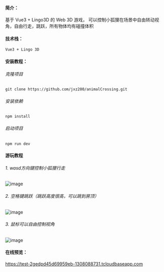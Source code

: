 #### 简介：

基于 Vue3 + Lingo3D 的 Web 3D 游戏， 可以控制小狐狸在场景中自由转动视角，自由行走，跳跃，所有物体均有碰撞体积

#### 技术栈：

`Vue3 + Lingo 3D`

#### 安装教程：

###### 克隆项目

`git clone https://github.com/jxz200/animalCrossing.git`

###### 安装依赖

`npm install`

###### 启动项目

`npm run dev`

#### 游玩教程

###### 1. wasd方向键控制小狐狸行走
![image](https://user-images.githubusercontent.com/63916635/227411400-bde72804-7f2d-4ce7-a9ad-c7050dcf4ea2.png)

###### 2. 空格键跳跃（跳跃高度很高，可以跳到房顶）
![image](https://user-images.githubusercontent.com/63916635/227411087-a5c1e580-afb2-497d-9f05-7ccc94647eff.png)

###### 3. 鼠标可以自由控制视角
![image](https://user-images.githubusercontent.com/63916635/227411774-e3863bc4-1f2b-4fb5-be3b-8d4fedf782e2.png)


#### 在线预览：

https://test-2gedpd45d69959eb-1308088731.tcloudbaseapp.com
